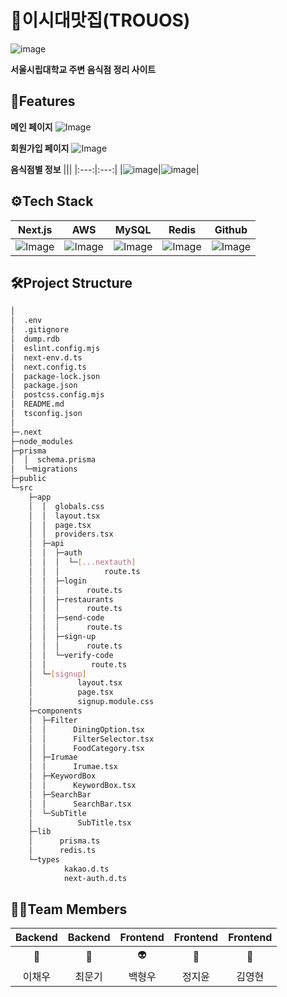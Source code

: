 

# 🥘이시대맛집(TROUOS)
![image](https://github.com/user-attachments/assets/a4f40d2e-129d-416e-9568-f07996bf2c92)


**서울시립대학교 주변 음식점 정리 사이트**

## 📝Features

**메인 페이지**
![Image](https://github.com/user-attachments/assets/ae7c7b8f-ce8a-47f8-a5cd-f4a887b15721)

**회원가입 페이지**
![Image](https://github.com/user-attachments/assets/c281a580-4741-4e9c-83be-ebdb5007bdb4)

**음식점별 정보**
|||
|:---:|:---:|
|![image](https://github.com/user-attachments/assets/c2e2ad65-6e65-4697-88ac-c0ac812d58c7)|![image](https://github.com/user-attachments/assets/e293cfdc-a232-4305-8f8d-26fd42890231)|

## ⚙Tech Stack
|Next.js|AWS|MySQL|Redis|Github|
|:---:|:---:|:---:|:---:|:---:|
|![Image](https://github.com/user-attachments/assets/198b8159-4f44-4200-a074-8c63d80b5ae8) | ![Image](https://github.com/user-attachments/assets/c7734516-8b9b-4a63-b522-2751e9f19ab4) |![Image](https://github.com/user-attachments/assets/5b9b4365-0e66-45d1-8fad-4dd13ce4184d) |![Image](https://github.com/user-attachments/assets/051b5e00-c894-4533-a474-aac3ca47bbb0) |![Image](https://github.com/user-attachments/assets/20cd0de9-ee1b-46ba-9f84-0a3b7bd89c6c) |


## 🛠️Project Structure

```bash
│  
│  .env
│  .gitignore
│  dump.rdb
│  eslint.config.mjs
│  next-env.d.ts
│  next.config.ts
│  package-lock.json
│  package.json
│  postcss.config.mjs
│  README.md
│  tsconfig.json
│  
├─.next
├─node_modules        
├─prisma
│  │  schema.prisma
│  └─migrations
├─public  
└─src
    ├─app
    │  │  globals.css
    │  │  layout.tsx
    │  │  page.tsx
    │  │  providers.tsx
    │  ├─api
    │  │  ├─auth
    │  │  │  └─[...nextauth]
    │  │  │          route.ts       
    │  │  ├─login
    │  │  │      route.ts      
    │  │  ├─restaurants
    │  │  │      route.ts     
    │  │  ├─send-code
    │  │  │      route.ts     
    │  │  ├─sign-up
    │  │  │      route.ts   
    │  │  └─verify-code
    │  │          route.ts    
    │  └─[signup]
    │          layout.tsx
    │          page.tsx
    │          signup.module.css        
    ├─components
    │  ├─Filter
    │  │      DiningOption.tsx
    │  │      FilterSelector.tsx
    │  │      FoodCategory.tsx
    │  ├─Irumae
    │  │      Irumae.tsx   
    │  ├─KeywordBox
    │  │      KeywordBox.tsx
    │  ├─SearchBar
    │  │      SearchBar.tsx
    │  └─SubTitle
    │          SubTitle.tsx       
    ├─lib
    │      prisma.ts
    │      redis.ts
    └─types
            kakao.d.ts
            next-auth.d.ts
```

## 💁‍♂️Team Members
|Backend|Backend|Frontend|Frontend|Frontend|
|:---:|:---:|:---:|:---:|:---:|
| 🐰 | 🦙 |👽 |🐧 |🐣 |
|이채우|최문기|백형우|정지윤|김영현|

